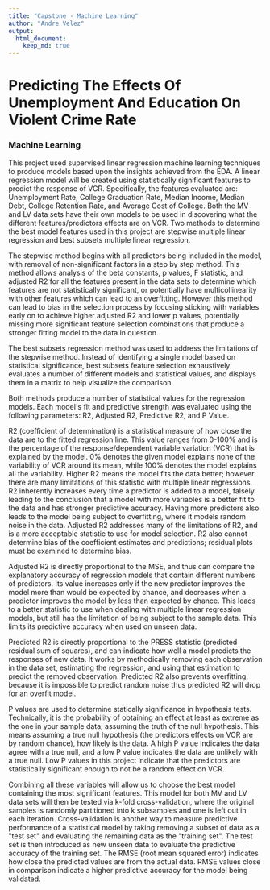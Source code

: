 ```yaml
---
title: "Capstone - Machine Learning"
author: "Andre Velez"
output:
  html_document: 
    keep_md: true
---
```

# __Predicting The Effects Of Unemployment And Education On Violent Crime Rate__

### __Machine Learning__
This project used supervised linear regression machine learning techniques to produce models based upon the insights achieved from the EDA. A linear regression model will be created using statistically significant features to predict the response of VCR. Specifically, the features evaluated are: Unemployment Rate, College Graduation Rate, Median Income, Median Debt, College Retention Rate, and Average Cost of College.  Both the MV and LV data sets have their own models to be used in discovering what the different features/predictors effects are on VCR.  Two methods to determine the best model features used in this project are stepwise multiple linear regression and best subsets multiple linear regression.

The stepwise method begins with all predictors being included in the model, with removal of non-significant factors in a step by step method. This method allows analysis of the beta constants, p values, F statistic, and adjusted R2 for all the features present in the data sets to determine which features are not statistically significant, or potentially have multicollinearity with other features which can lead to an overfitting.  However this method can lead to bias in the selection process by focusing sticking with variables early on to achieve higher adjusted R2 and lower p values, potentially missing more significant feature selection combinations that produce a stronger fitting model to the data in question.

The best subsets regression method was used to address the limitations of the stepwise method. Instead of identifying a single model based on statistical significance, best subsets feature selection exhaustively evaluates a number of different models and statistical values, and displays them in a matrix to help visualize the comparison.

Both methods produce a number of statistical values for the regression models.  Each model's fit and predictive strength was evaluated using the following parameters: R2, Adjusted R2, Predictive R2, and P Value.

R2 (coefficient of determination) is a statistical measure of how close the data are to the fitted regression line.  This value ranges from 0-100% and is the percentage of the response/dependent variable variation (VCR) that is explained by the model.  0% denotes the given model explains none of the variability of VCR around its mean, while 100% denotes the model explains all the variability.  Higher R2 means the model fits the data better; however there are many limitations of this statistic with multiple linear regressions. R2 inherently increases every time a predictor is added to a model, falsely leading to the conclusion that a model with more variables is a better fit to the data and has stronger predictive accuracy.  Having more predictors also leads to the model being subject to overfitting, where it models random noise in the data. Adjusted R2 addresses many of the limitations of R2, and is a more acceptable statistic to use for model selection. R2 also cannot determine bias of the coefficient estimates and predictions; residual plots must be examined to determine bias.

Adjusted R2 is directly proportional to the MSE, and thus can compare the explanatory accuracy of regression models that contain different numbers of predictors. Its value increases only if the new predictor improves the model more than would be expected by chance, and decreases when a predictor improves the model by less than expected by chance. This leads to a better statistic to use when dealing with multiple linear regression models, but still has the limitation of being subject to the sample data.  This limits its predictive accuracy when used on unseen data.

Predicted R2 is directly proportional to the PRESS statistic (predicted residual sum of squares), and can indicate how well a model predicts the responses of new data.  It works by methodically removing each observation in the data set, estimating the regression, and using that estimation to predict the removed observation.  Predicted R2 also prevents overfitting, because it is impossible to predict random noise thus predicted R2 will drop for an overfit model.

P values are used to determine statically significance in hypothesis tests.  Technically, it is the probability of obtaining an effect at least as extreme as the one in your sample data, assuming the truth of the null hypothesis. This means assuming a true null hypothesis (the predictors effects on VCR are by random chance), how likely is the data. A high P value indicates the data agree with a true null, and a low P value indicates the data are unlikely with a true null.  Low P values in this project indicate that the predictors are statistically significant enough to not be a random effect on VCR.

Combining all these variables will allow us to choose the best model containing the most significant features.  This model for both MV and LV data sets will then be tested via k-fold cross-validation, where the original samples is randomly partitioned into k subsamples and one is left out in each iteration.  Cross-validation is another way to measure predictive performance of a statistical model by taking removing a subset of data as a "test set" and evaluating the remaining data as the "training set".  The test set is then introduced as new unseen data to evaluate the predictive accuracy of the training set. The RMSE (root mean squared error) indicates how close the predicted values are from the actual data. RMSE values close in comparison indicate a higher predictive accuracy for the model being validated.
